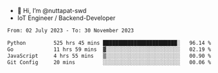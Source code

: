 - 👋 Hi, I’m @nuttapat-swd
- IoT Engineer / Backend-Developer

<!--START_SECTION:waka-->

```txt
From: 02 July 2023 - To: 30 November 2023

Python         525 hrs 45 mins ████████████████████████░   96.14 %
Go             11 hrs 59 mins  ▓░░░░░░░░░░░░░░░░░░░░░░░░   02.19 %
JavaScript     4 hrs 55 mins   ▒░░░░░░░░░░░░░░░░░░░░░░░░   00.90 %
Git Config     20 mins         ░░░░░░░░░░░░░░░░░░░░░░░░░   00.06 %
```

<!--END_SECTION:waka-->
